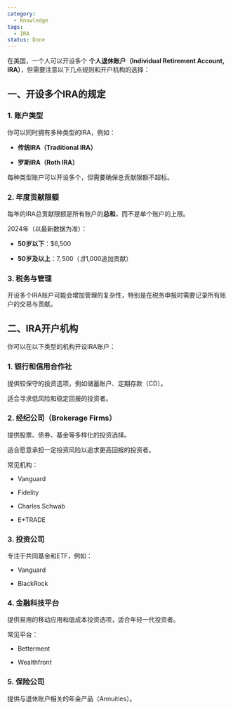 ```yaml
---
category:
  - Knowledge
tags:
  - IRA
status: Done
---
```

在美国，一个人可以开设多个 **个人退休账户（Individual Retirement Account, IRA）**，但需要注意以下几点规则和开户机构的选择：

## 一、开设多个IRA的规定

### 1. 账户类型

你可以同时拥有多种类型的IRA，例如：

- **传统IRA（Traditional IRA）**

- **罗斯IRA（Roth IRA）**

每种类型账户可以开设多个，但需要确保总贡献限额不超标。

### 2. 年度贡献限额

每年的IRA总贡献限额是所有账户的**总和**，而不是单个账户的上限。

2024年（以最新数据为准）：

 - **50岁以下**：$6,500

- **50岁及以上**：$7,500（含$1,000追加贡献）

### 3. 税务与管理

开设多个IRA账户可能会增加管理的复杂性，特别是在税务申报时需要记录所有账户的交易与贡献。

## 二、IRA开户机构

你可以在以下类型的机构开设IRA账户：

### 1. 银行和信用合作社

提供较保守的投资选项，例如储蓄账户、定期存款（CD）。

适合寻求低风险和稳定回报的投资者。

### 2. 经纪公司（Brokerage Firms）

提供股票、债券、基金等多样化的投资选择。

适合愿意承担一定投资风险以追求更高回报的投资者。

常见机构：

- Vanguard

- Fidelity

- Charles Schwab

- E*TRADE

### 3. 投资公司

专注于共同基金和ETF，例如：

- Vanguard

- BlackRock

### 4. 金融科技平台

提供易用的移动应用和低成本投资选项，适合年轻一代投资者。

常见平台：

- Betterment

- Wealthfront

### 5. 保险公司

提供与退休账户相关的年金产品（Annuities）。
